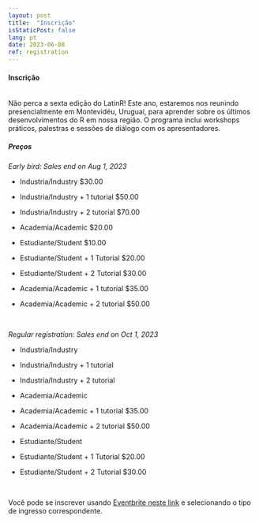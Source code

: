 ```yaml
---
layout: post
title:  "Inscrição"
isStaticPost: false
lang: pt
date: 2023-06-08
ref: registration
---
```


#### Inscrição

<br> Não perca a sexta edição do LatinR! Este ano, estaremos nos reunindo presencialmente em Montevidéu, Uruguai, para aprender sobre os últimos desenvolvimentos do R em nossa região. O programa inclui workshops práticos, palestras e sessões de diálogo com os apresentadores.
<br>

##### Preços

_Early bird: Sales end on Aug 1, 2023_

- Industria/Industry $30.00

- Industria/Industry + 1 tutorial $50.00

- Industria/Industry + 2 tutorial $70.00

- Academia/Academic $20.00

- Estudiante/Student $10.00

- Estudiante/Student + 1 Tutorial $20.00

- Estudiante/Student + 2 Tutorial $30.00

- Academia/Academic + 1 tutorial $35.00

- Academia/Academic + 2 tutorial $50.00

<br>


_Regular registration: Sales end on Oct 1, 2023_

- Industria/Industry 

- Industria/Industry + 1 tutorial 

- Industria/Industry + 2 tutorial 

- Academia/Academic 

- Academia/Academic + 1 tutorial $35.00

- Academia/Academic + 2 tutorial $50.00

- Estudiante/Student 

- Estudiante/Student + 1 Tutorial $20.00

- Estudiante/Student + 2 Tutorial $30.00

<br>


Você pode se inscrever usando [Eventbrite neste link](https://www.eventbrite.cl/e/latinr-2023-conferencia-latinoamericana-sobre-uso-de-r-en-id-tickets-637517701607?utm-campaign=social&utm-content=attendeeshare&utm-medium=discovery&utm-term=listing&utm-source=cp&aff=escb) e selecionando o tipo de ingresso correspondente.
